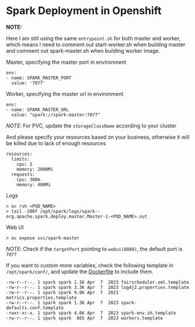 # Spark Deployment in Openshift

**NOTE:**  

Here I am still using the same `entrypoint.sh` for both master and worker, which means I need to comment out start-worker.sh
when building master and comment out spark-master.sh when building worker image.

Master, specifying the master port in environment
```
env:
- name: SPARK_MASTER_PORT
  value: '7077'
```

Worker, specifying the master url in environment
```
env:
- name: SPARK_MASTER_URL
  value: "spark://spark-master:7077"
```
_NOTE_: For PVC, update the `storageClassName` according to your cluster

And please specify your resources based on your business, otherwise it will be killed due to lack of enough resources
```
resources:
  limits:
    cpu: 2
    memory: 2000Mi
  requests:
    cpu: 300m
    memory: 400Mi
```

Logs
```
> oc rsh <POD_NAME>
> tail -200f /opt/spark/logs/spark--org.apache.spark.deploy.master.Master-1-<POD_NAME>.out
```

Web UI
```
> oc expose svc/spark-master 
```
_NOTE_: Check if the `targetPort` pointing to `webui(8080)`, the default port is `7077`


If you want to custom more variables, check the following template in `/opt/spark/conf/`, and update the [Dockerfile](build/Dockerfile) to include them.
```
-rw-r--r--. 1 spark spark 1.1K Apr  7  2023 fairscheduler.xml.template
-rw-r--r--. 1 spark spark 3.3K Apr  7  2023 log4j2.properties.template
-rw-r--r--. 1 spark spark 9.0K Apr  7  2023 metrics.properties.template
-rw-r--r--. 1 spark spark 1.3K Apr  7  2023 spark-defaults.conf.template
-rwxr-xr-x. 1 spark spark 4.6K Apr  7  2023 spark-env.sh.template
-rw-r--r--. 1 spark spark  865 Apr  7  2023 workers.template
```